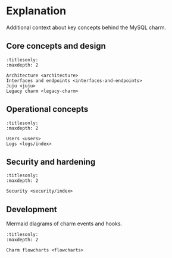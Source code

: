# Explanation

Additional context about key concepts behind the MySQL charm.

## Core concepts and design

```{toctree}
:titlesonly:
:maxdepth: 2

Architecture <architecture>
Interfaces and endpoints <interfaces-and-endpoints>
Juju <juju>
Legacy charm <legacy-charm>
```

## Operational concepts

```{toctree}
:titlesonly:
:maxdepth: 2

Users <users>
Logs <logs/index>
```

## Security and hardening

```{toctree}
:titlesonly:
:maxdepth: 2

Security <security/index>
```

## Development

Mermaid diagrams of charm events and hooks.

```{toctree}
:titlesonly:
:maxdepth: 2

Charm flowcharts <flowcharts>
```

